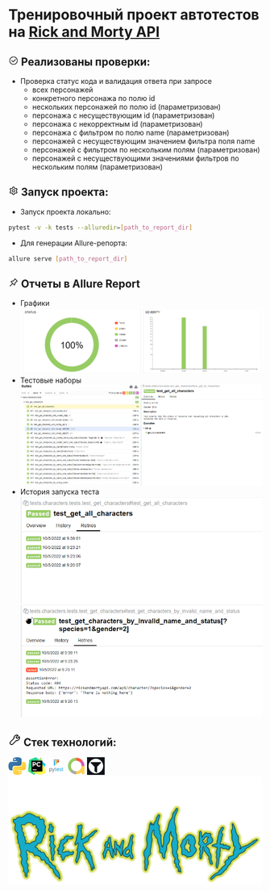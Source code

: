 # Тренировочный проект автотестов на [Rick and Morty API](https://rickandmortyapi.com/)

## <img src="https://github.com/ioomoon/QA-guru-graduation/blob/master/img/icon5.png?raw=true" width="20"> Реализованы проверки:
- Проверка статус кода и валидация ответа при запросе 
    - всех персонажей
    - конкретного персонажа по полю id 
    - нескольких персонажей по полю id (параметризован)
    - персонажа с несуществующим id (параметризован)
    - персонажа с некорректным id (параметризован)
    - персонажа с фильтром по полю name (параметризован)
    - персонажей с несуществующим значением фильтра поля name
    - персонажей с фильтром по нескольким полям (параметризован)
    - персонажей с несуществующими значениями фильтров по нескольким полям (параметризован)

## <img src="https://github.com/ioomoon/QA-guru-graduation/blob/master/img/icon4.png?raw=true" width="20"> Запуск проекта:
- Запуск проекта локально:
```bash
pytest -v -k tests --alluredir=[path_to_report_dir]
```
- Для генерации Allure-репорта:
```bash
allure serve [path_to_report_dir]
```

## <img src="https://github.com/ioomoon/QA-guru-graduation/blob/master/img/icon6.png?raw=true" width="20"> Отчеты в Allure Report
- Графики
![](img/Allure_report_5.png "status and severity")
- Тестовые наборы
![](img/Allure_report_2.png "suites")
- История запуска теста
![](img/Allure_report_3.png "retries")
![](img/Allure_report_4.png "retries with fail")
  
## <img src="https://github.com/ioomoon/QA-guru-graduation/blob/master/img/icon2.png?raw=true" width="25"> Стек технологий:
<img src="https://github.com/ioomoon/RickAndMortyApiTests/blob/main/img/python.png?raw=true" width="35">
<img src="https://github.com/ioomoon/RickAndMortyApiTests/blob/main/img/pycharm.png?raw=true" width="35">
<img src="https://github.com/ioomoon/RickAndMortyApiTests/blob/main/img/pytest.png?raw=true" width="35">
<img src="https://github.com/ioomoon/RickAndMortyApiTests/blob/main/img/allure.png?raw=true" width="35">
<img src="https://github.com/ioomoon/RickAndMortyApiTests/blob/main/img/pydantic.png?raw=true" width="35">

<img align="center" src="https://github.com/ioomoon/RickAndMortyApiTests/blob/master/img/Rick_and_Morty_logo.png">
